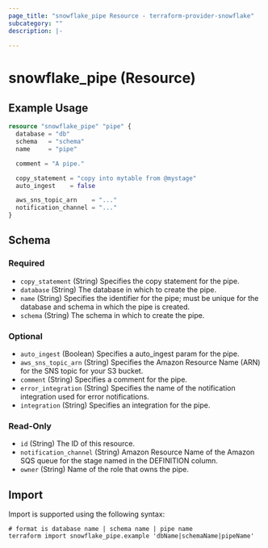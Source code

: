 ```yaml
---
page_title: "snowflake_pipe Resource - terraform-provider-snowflake"
subcategory: ""
description: |-
  
---
```


# snowflake_pipe (Resource)



## Example Usage

```terraform
resource "snowflake_pipe" "pipe" {
  database = "db"
  schema   = "schema"
  name     = "pipe"

  comment = "A pipe."

  copy_statement = "copy into mytable from @mystage"
  auto_ingest    = false

  aws_sns_topic_arn    = "..."
  notification_channel = "..."
}
```

<!-- schema generated by tfplugindocs -->
## Schema

### Required

- `copy_statement` (String) Specifies the copy statement for the pipe.
- `database` (String) The database in which to create the pipe.
- `name` (String) Specifies the identifier for the pipe; must be unique for the database and schema in which the pipe is created.
- `schema` (String) The schema in which to create the pipe.

### Optional

- `auto_ingest` (Boolean) Specifies a auto_ingest param for the pipe.
- `aws_sns_topic_arn` (String) Specifies the Amazon Resource Name (ARN) for the SNS topic for your S3 bucket.
- `comment` (String) Specifies a comment for the pipe.
- `error_integration` (String) Specifies the name of the notification integration used for error notifications.
- `integration` (String) Specifies an integration for the pipe.

### Read-Only

- `id` (String) The ID of this resource.
- `notification_channel` (String) Amazon Resource Name of the Amazon SQS queue for the stage named in the DEFINITION column.
- `owner` (String) Name of the role that owns the pipe.

## Import

Import is supported using the following syntax:

```shell
# format is database name | schema name | pipe name
terraform import snowflake_pipe.example 'dbName|schemaName|pipeName'
```

